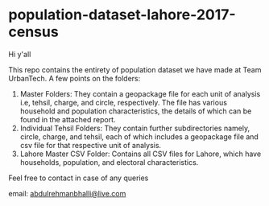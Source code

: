 # population-dataset-lahore-2017-census
Hi y'all

This repo contains the entirety of population dataset we have made at Team UrbanTech. A few points on the folders:
1. Master Folders: They contain a geopackage file for each unit of analysis i.e, tehsil, charge, and circle, respectively. The file has various household and population characteristics, the details of which can be found in the attached report.
2. Individual Tehsil Folders: They contain further subdirectories namely, circle, charge, and tehsil, each of which includes a geopackage file and csv file
for that respective unit of analysis.
3. Lahore Master CSV Folder: Contains all CSV files for Lahore, which have households, population, and electoral characteristics.

Feel free to contact in case of any queries

email: abdulrehmanbhalli@live.com
